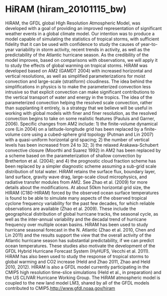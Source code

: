 # HiRAM (hiram_20101115_bw)
HiRAM, the GFDL global HIgh Resolution Atmospheric Model, was developed with a goal of providing an improved representation of significant weather events in a global climate model. Our intention was to produce a model capable of simulating the statistics of tropical storms, with sufficient fidelity that it can be used with confidence to study the causes of year-to-year variability in storm activity, recent trends in activity, as well as the predictability of the Atlantic hurricane season. As the credibility of the model improves, based on comparisons with observations, we will apply it to study the effects of global warming on tropical storms.  HiRAM was developed based on AM2 (GAMDT 2004) with increased horizontal and vertical resolutions, as well as simplified parameterizations for moist convection and large-scale (stratiform) cloudiness. The idea behind the simplifications in physics is to make the parameterized convection less intrusive so that explicit convection can make significant contributions to the vertical transport of water and energy in the tropics. The idea of the parameterized convection helping the resolved scale convection, rather than supplanting it entirely, is a strategy that we believe will be useful in working with global models with finer and finer resolution, as the resolved convection begins to take on some realistic features (Pauluis and Garner, 2006).  Specific changes from AM2 include: 1) the finite-volume dynamical core (Lin 2004) on a latitude-longitude grid has been replaced by a finite-volume core using a cubed-sphere grid topology (Putman and Lin 2007) with a quasi-uniform horizontal grid spacing; 2) the number of vertical levels has been increased from 24 to 32; 3) the relaxed Arakawa-Schubert convective closure (Moorthi and Suarez 1992) in AM2 has been replaced by a scheme based on the parameterization of shallow convection by Bretherton et al. (2004); and 4) the prognostic cloud fraction scheme has been replaced by a simpler diagnostic scheme assuming a sub-grid scale distribution of total water.  HiRAM retains the surface flux, boundary layer, land surface, gravity wave drag, large-scale cloud microphysics, and radiative transfer modules from AM2. See Zhao et al. (2009) for more details about the modifications.  At about 50km horizontal grid size, the HIRAM (C180-HIRAM) forced by the observed ocean surface temperatures is found to be able to simulate many aspects of the observed tropical cyclone frequency variability for the past few decades, for which reliable observations are available (Zhao et al. 2009). These include the geographical distribution of global hurricane tracks, the seasonal cycle, as well as the inter-annual variability and the decadal trend of hurricane frequency over multiple ocean basins.  HiRAM has been used to study hurricane seasonal forecast in the N. Atlantic (Zhao et al. 2010, Chen and Lin 2011) and the results support the view that the overall activity of the Atlantic hurricane season has substantial predictability, if we can predict ocean temperatures. These studies also motivate the development of the GFDL Hybrid Hurricane Forecast System (HyHUFS, Vecchi et al. 2011).  HiRAM has also been used to study the response of tropical storms to global warming and CO2 increase (Held and Zhao 2011, Zhao and Held 2010, 2012). HIRAM is also a GFDL model currently participating in the CMIP5 high resolution time-slice simulations (Held et al., in preparation) and the US CLIVAR Hurricane Working Group.  The HiRAM atmospheric model is coupled to the new land model LM3, shared by all of the GFDL models contributed to CMIP5.http://www.gfdl.noaa.gov/hiram
